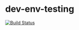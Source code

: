 # dev-env-testing

[![Build Status](https://travis-ci.org/simonsdave/dev-env-testing.svg?branch=master)](https://travis-ci.org/simonsdave/dev-env-testing)
